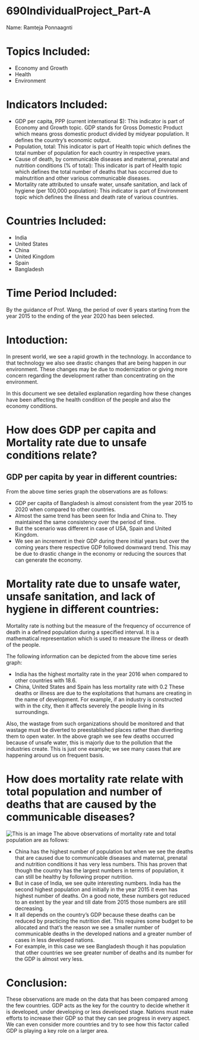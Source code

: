 # 690IndividualProject_Part-A
  Name: Ramteja Ponnaagnti
# Topics Included:
- Economy and Growth
- Health
- Environment

# Indicators Included:
- GDP per capita, PPP (current international $): This indicator is part of Economy and Growth topic. GDP stands for Gross Domestic Product which means gross domestic product divided by midyear population. It defines the country’s economic output.
- Population, total: This indicator is part of Health topic which defines the total number of population for each country in respective years.
- Cause of death, by communicable diseases and maternal, prenatal and nutrition conditions (% of total): This indicator is part of Health topic which defines the total number of deaths that has occurred due to malnutrition and other various communicable diseases.
- Mortality rate attributed to unsafe water, unsafe sanitation, and lack of hygiene (per 100,000 population): This indicator is part of Environment topic which defines the illness and death rate of various countries.

# Countries Included:
- India
- United States
- China
- United Kingdom
- Spain
- Bangladesh

# Time Period Included:
By the guidance of Prof. Wang, the period of over 6 years starting from the year 2015 to the ending of the year 2020 has been selected.

# Intoduction:
In present world, we see a rapid growth in the technology. In accordance to that technology we also see drastic changes that are being happen in our environment. These changes may be due to modernization or giving more concern regarding the development rather than concentrating on the environment.

In this document we see detailed explanation regarding how these changes have been affecting the health condition of the people and also the economy conditions.

# How does GDP per capita and Mortality rate due to unsafe conditions relate?
## GDP per capita by year in different countries:

From the above time series graph the observations are as follows:
- GDP per capita of Bangladesh is almost consistent from the year 2015 to 2020 when compared to other countries.
- Almost the same trend has been seen for India and China to. They maintained the same consistency over the period of time.
- But the scenario was different in case of USA, Spain and United Kingdom.
- We see an increment in their GDP during there initial years but over the coming years there respective GDP followed downward trend. This may be due to drastic change in the economy or reducing the sources that can generate the economy.

# Mortality rate due to unsafe water, unsafe sanitation, and lack of hygiene in different countries:
Mortality rate is nothing but the measure of the frequency of occurrence of death in a defined population during a specified interval. It is a mathematical representation which is used to measure the illness or death of the people.


The following information can be depicted from the above time series graph:

- India has the highest mortality rate in the year 2016 when compared to other countries with 18.6.
- China, United States and Spain has less mortality rate with 0.2 These deaths or illness are due to the exploitations that humans are creating in the name of development. For example, if an industry is constructed with in the city, then it affects severely the people living in its surroundings.

Also, the wastage from such organizations should be monitored and that wastage must be diverted to preestablished places rather than diverting them to open water. In the above graph we see few deaths occurred because of unsafe water, this is majorly due to the pollution that the industries create. This is just one example; we see many cases that are happening around us on frequent basis.

# How does mortality rate relate with total population and number of deaths that are caused by the communicable diseases?

![This is an image](https://myoctocat.com/assets/images/base-octocat.svg)
The above observations of mortality rate and total population are as follows:

- China has the highest number of population but when we see the deaths that are caused due to communicable diseases and maternal, prenatal and nutrition conditions it has very less numbers. This has proven that though the country has the largest numbers in terms of population, it can still be healthy by following proper nutrition.
- But in case of India, we see quite interesting numbers. India has the second highest population and initially in the year 2015 it even has highest number of deaths. On a good note, these numbers got reduced to an extent by the year and till date from 2015 those numbers are still decreasing.
- It all depends on the country’s GDP because these deaths can be reduced by practicing the nutrition diet. This requires some budget to be allocated and that’s the reason we see a smaller number of communicable deaths in the developed nations and a greater number of cases in less developed nations.
- For example, in this case we see Bangladesh though it has population that other countries we see greater number of deaths and its number for the GDP is almost very less.

# Conclusion:

These observations are made on the data that has been compared among the few countries. GDP acts as the key for the country to decide whether it is developed, under developing or less developed stage. Nations must make efforts to increase their GDP so that they can see progress in every aspect. We can even consider more countries and try to see how this factor called GDP is playing a key role on a larger area.



